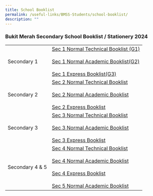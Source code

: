 ```yaml
---
title: School Booklist
permalink: /useful-links/BMSS-Students/school-booklist/
description: ""
---
```

### Bukit Merah Secondary School Booklist / Stationery 2024

|  |  |
|---|---|
| Secondary 1 | [Sec 1 Normal Technical Booklist (G1)](/files/1nt%202023%20bl.pdf)<br><br>[Sec 1 Normal Academic Booklist(G2)](/files/1na%202023%20bl.pdf)<br><br>[Sec 1 Express Booklist(G3)](/files/1e%202023%20bl.pdf)|
| Secondary 2 | [Sec 2 Normal Technical Booklist](/files/2nt%202023%20bl.pdf) <br><br>[Sec 2 Normal Academic Booklist](/files/2na%202023%20bl.pdf)<br><br>[Sec 2 Express Booklist](/files/2e%202023%20bl.pdf) |
| Secondary 3 | [Sec 3 Normal Technical Booklist](/files/3nt%202023%20bl.pdf)<br><br>[Sec 3 Normal Academic Booklist](/files/3na%202023%20bl.pdf)<br><br>[Sec 3 Express Booklist](/files/3e%202023%20bl.pdf) |
| Secondary 4 &amp; 5 | [Sec 4 Normal Technical Booklist](/files/4nt%202023%20bl.pdf)<br><br>[Sec 4 Normal Academic Booklist](/files/4na%202023%20bl.pdf)<br><br>[Sec 4 Express Booklist](/files/4e%202023%20bl.pdf)<br><br>[Sec 5 Normal Academic Booklist](/files/5n%202023%20bl.pdf) |

